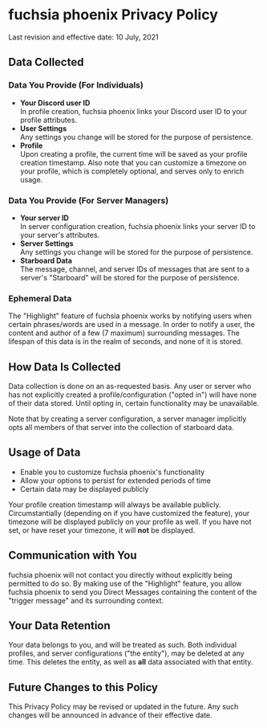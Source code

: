 # fuchsia phoenix Privacy Policy
Last revision and effective date: 10 July, 2021

## Data Collected
### Data You Provide (For Individuals)
- **Your Discord user ID**  
  In profile creation, fuchsia phoenix links your Discord user ID to your profile attributes.
- **User Settings**  
  Any settings you change will be stored for the purpose of persistence.
- **Profile**  
  Upon creating a profile, the current time will be saved as your profile creation timestamp. Also note that you can customize a timezone on your profile, which is completely optional, and serves only to enrich usage.  

### Data You Provide (For Server Managers)
- **Your server ID**  
  In server configuration creation, fuchsia phoenix links your server ID to your server's attributes.
- **Server Settings**  
  Any settings you change will be stored for the purpose of persistence.
- **Starboard Data**  
  The message, channel, and server IDs of messages that are sent to a server's "Starboard" will be stored for the purpose of persistence.

### Ephemeral Data
The "Highlight" feature of fuchsia phoenix works by notifying users when certain phrases/words are used in a message. In order to notify a user, the content and author of a few (7 maximum) surrounding messages. The lifespan of this data is in the realm of seconds, and none of it is stored.

## How Data Is Collected
Data collection is done on an as-requested basis. Any user or server who has not explicitly created a profile/configuration ("opted in") will have none of their data stored. Until opting in, certain functionality may be unavailable.

Note that by creating a server configuration, a server manager implicitly opts all members of that server into the collection of starboard data.

## Usage of Data
- Enable you to customize fuchsia phoenix's functionality
- Allow your options to persist for extended periods of time
- Certain data may be displayed publicly

Your profile creation timestamp will always be available publicly. Circumstantially (depending on if you have customized the feature), your timezone will be displayed publicly on your profile as well. If you have not set, or have reset your timezone, it will **not** be displayed.

## Communication with You
fuchsia phoenix will not contact you directly without explicitly being permitted to do so. By making use of the "Highlight" feature, you allow fuchsia phoenix to send you Direct Messages containing the content of the "trigger message" and its surrounding context.

## Your Data Retention
Your data belongs to you, and will be treated as such. Both individual profiles, and server configurations ("the entity"), may be deleted at any time. This deletes the entity, as well as **all** data associated with that entity.

## Future Changes to this Policy
This Privacy Policy may be revised or updated in the future. Any such changes will be announced in advance of their effective date.